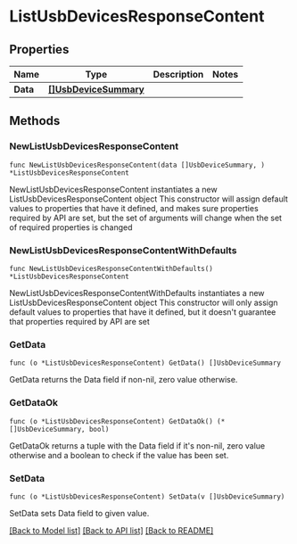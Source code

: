 # ListUsbDevicesResponseContent

## Properties

Name | Type | Description | Notes
------------ | ------------- | ------------- | -------------
**Data** | [**[]UsbDeviceSummary**](UsbDeviceSummary.md) |  | 

## Methods

### NewListUsbDevicesResponseContent

`func NewListUsbDevicesResponseContent(data []UsbDeviceSummary, ) *ListUsbDevicesResponseContent`

NewListUsbDevicesResponseContent instantiates a new ListUsbDevicesResponseContent object
This constructor will assign default values to properties that have it defined,
and makes sure properties required by API are set, but the set of arguments
will change when the set of required properties is changed

### NewListUsbDevicesResponseContentWithDefaults

`func NewListUsbDevicesResponseContentWithDefaults() *ListUsbDevicesResponseContent`

NewListUsbDevicesResponseContentWithDefaults instantiates a new ListUsbDevicesResponseContent object
This constructor will only assign default values to properties that have it defined,
but it doesn't guarantee that properties required by API are set

### GetData

`func (o *ListUsbDevicesResponseContent) GetData() []UsbDeviceSummary`

GetData returns the Data field if non-nil, zero value otherwise.

### GetDataOk

`func (o *ListUsbDevicesResponseContent) GetDataOk() (*[]UsbDeviceSummary, bool)`

GetDataOk returns a tuple with the Data field if it's non-nil, zero value otherwise
and a boolean to check if the value has been set.

### SetData

`func (o *ListUsbDevicesResponseContent) SetData(v []UsbDeviceSummary)`

SetData sets Data field to given value.



[[Back to Model list]](../README.md#documentation-for-models) [[Back to API list]](../README.md#documentation-for-api-endpoints) [[Back to README]](../README.md)


